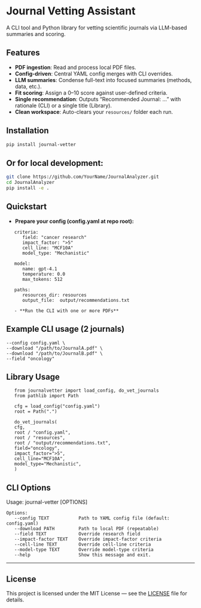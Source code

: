 # Journal Vetting Assistant

A CLI tool and Python library for vetting scientific journals via LLM-based summaries and scoring.

## Features

- **PDF ingestion**: Read and process local PDF files.  
- **Config-driven**: Central YAML config merges with CLI overrides.  
- **LLM summaries**: Condense full-text into focused summaries (methods, data, etc.).  
- **Fit scoring**: Assign a 0–10 score against user-defined criteria.  
- **Single recommendation**: Outputs “Recommended Journal: …” with rationale (CLI) or a single title (Library).  
- **Clean workspace**: Auto-clears your `resources/` folder each run.  

## Installation

```bash
pip install journal-vetter
```
## Or for local development:

```bash
git clone https://github.com/YourName/JournalAnalyzer.git
cd JournalAnalyzer
pip install -e .
```

## Quickstart

   - **Prepare your config (config.yaml at repo root):**
   ```
      criteria:
         field: "cancer research"
         impact_factor: ">5"
         cell_line: "MCF10A"
         model_type: "Mechanistic"

      model:
         name: gpt-4.1
         temperature: 0.0
         max_tokens: 512

      paths:
         resources_dir: resources
         output_file:  output/recommendations.txt

      - **Run the CLI with one or more PDFs**
   ```

   ## Example CLI usage (2 journals)
   
   ```journal-vetter \
   --config config.yaml \
   --download "/path/to/JournalA.pdf" \
   --download "/path/to/JournalB.pdf" \
   --field "oncology"
  ```

  ## Library Usage

```
   from journalvetter import load_config, do_vet_journals
   from pathlib import Path

   cfg = load_config("config.yaml")
   root = Path(".")

   do_vet_journals(
   cfg,
   root / "config.yaml",
   root / "resources",
   root / "output/recommendations.txt",
   field="oncology",
   impact_factor=">5",
   cell_line="MCF10A",
   model_type="Mechanistic",
   )
```

## CLI Options

Usage: journal-vetter [OPTIONS]

```
Options:
   --config TEXT           Path to YAML config file (default: config.yaml)
   --download PATH         Path to local PDF (repeatable)
   --field TEXT            Override research field
   --impact-factor TEXT    Override impact-factor criteria
   --cell-line TEXT        Override cell-line criteria
   --model-type TEXT       Override model-type criteria
   --help                  Show this message and exit.
```
---

## License

This project is licensed under the MIT License — see the [LICENSE](LICENSE) file for details.




